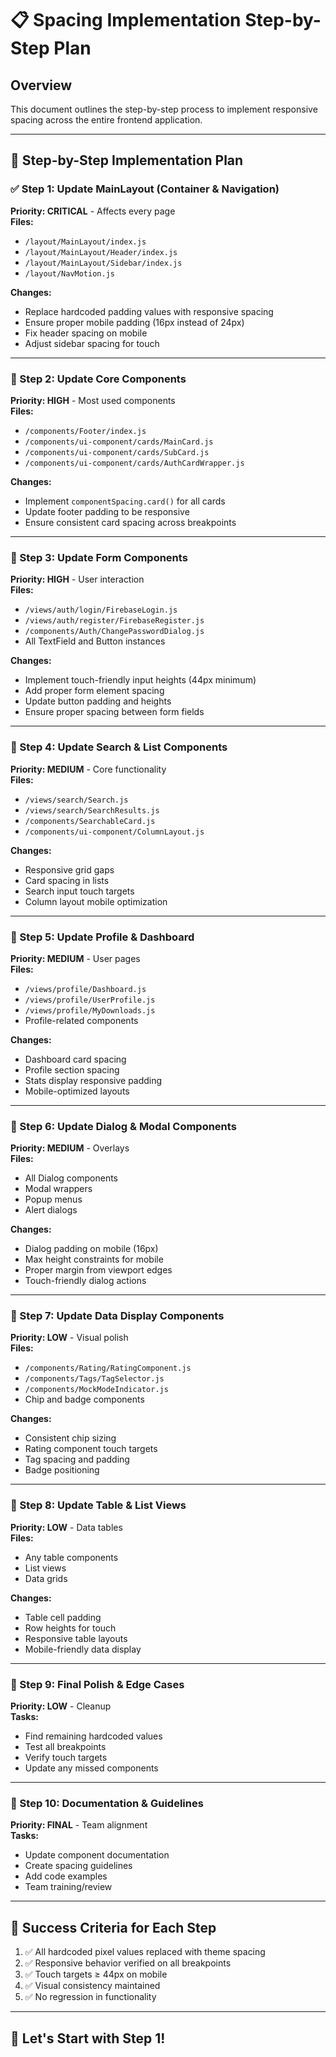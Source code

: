 # 📋 Spacing Implementation Step-by-Step Plan

## Overview
This document outlines the step-by-step process to implement responsive spacing across the entire frontend application.

---

## 📅 Step-by-Step Implementation Plan

### ✅ Step 1: Update MainLayout (Container & Navigation)
**Priority: CRITICAL** - Affects every page  
**Files:**
- `/layout/MainLayout/index.js`
- `/layout/MainLayout/Header/index.js`
- `/layout/MainLayout/Sidebar/index.js`
- `/layout/NavMotion.js`

**Changes:**
- Replace hardcoded padding values with responsive spacing
- Ensure proper mobile padding (16px instead of 24px)
- Fix header spacing on mobile
- Adjust sidebar spacing for touch

---

### 📝 Step 2: Update Core Components
**Priority: HIGH** - Most used components  
**Files:**
- `/components/Footer/index.js`
- `/components/ui-component/cards/MainCard.js`
- `/components/ui-component/cards/SubCard.js`
- `/components/ui-component/cards/AuthCardWrapper.js`

**Changes:**
- Implement `componentSpacing.card()` for all cards
- Update footer padding to be responsive
- Ensure consistent card spacing across breakpoints

---

### 📝 Step 3: Update Form Components
**Priority: HIGH** - User interaction  
**Files:**
- `/views/auth/login/FirebaseLogin.js`
- `/views/auth/register/FirebaseRegister.js`
- `/components/Auth/ChangePasswordDialog.js`
- All TextField and Button instances

**Changes:**
- Implement touch-friendly input heights (44px minimum)
- Add proper form element spacing
- Update button padding and heights
- Ensure proper spacing between form fields

---

### 📝 Step 4: Update Search & List Components
**Priority: MEDIUM** - Core functionality  
**Files:**
- `/views/search/Search.js`
- `/views/search/SearchResults.js`
- `/components/SearchableCard.js`
- `/components/ui-component/ColumnLayout.js`

**Changes:**
- Responsive grid gaps
- Card spacing in lists
- Search input touch targets
- Column layout mobile optimization

---

### 📝 Step 5: Update Profile & Dashboard
**Priority: MEDIUM** - User pages  
**Files:**
- `/views/profile/Dashboard.js`
- `/views/profile/UserProfile.js`
- `/views/profile/MyDownloads.js`
- Profile-related components

**Changes:**
- Dashboard card spacing
- Profile section spacing
- Stats display responsive padding
- Mobile-optimized layouts

---

### 📝 Step 6: Update Dialog & Modal Components
**Priority: MEDIUM** - Overlays  
**Files:**
- All Dialog components
- Modal wrappers
- Popup menus
- Alert dialogs

**Changes:**
- Dialog padding on mobile (16px)
- Max height constraints for mobile
- Proper margin from viewport edges
- Touch-friendly dialog actions

---

### 📝 Step 7: Update Data Display Components
**Priority: LOW** - Visual polish  
**Files:**
- `/components/Rating/RatingComponent.js`
- `/components/Tags/TagSelector.js`
- `/components/MockModeIndicator.js`
- Chip and badge components

**Changes:**
- Consistent chip sizing
- Rating component touch targets
- Tag spacing and padding
- Badge positioning

---

### 📝 Step 8: Update Table & List Views
**Priority: LOW** - Data tables  
**Files:**
- Any table components
- List views
- Data grids

**Changes:**
- Table cell padding
- Row heights for touch
- Responsive table layouts
- Mobile-friendly data display

---

### 📝 Step 9: Final Polish & Edge Cases
**Priority: LOW** - Cleanup  
**Tasks:**
- Find remaining hardcoded values
- Test all breakpoints
- Verify touch targets
- Update any missed components

---

### 📝 Step 10: Documentation & Guidelines
**Priority: FINAL** - Team alignment  
**Tasks:**
- Update component documentation
- Create spacing guidelines
- Add code examples
- Team training/review

---

## 🎯 Success Criteria for Each Step

1. ✅ All hardcoded pixel values replaced with theme spacing
2. ✅ Responsive behavior verified on all breakpoints
3. ✅ Touch targets ≥ 44px on mobile
4. ✅ Visual consistency maintained
5. ✅ No regression in functionality

---

## 🚀 Let's Start with Step 1!